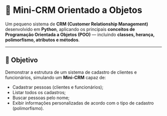 # 🧩 Mini-CRM Orientado a Objetos

Um pequeno sistema de **CRM (Customer Relationship Management)** desenvolvido em **Python**, aplicando os principais **conceitos de Programação Orientada a Objetos (POO)** — incluindo **classes, herança, polimorfismo, atributos e métodos**.

---

## 🚀 Objetivo

Demonstrar a estrutura de um sistema de cadastro de clientes e funcionários, simulando um **Mini-CRM** capaz de:
- Cadastrar pessoas (clientes e funcionários);
- Listar todos os cadastros;
- Buscar pessoas pelo nome;
- Exibir informações personalizadas de acordo com o tipo de cadastro (polimorfismo).
